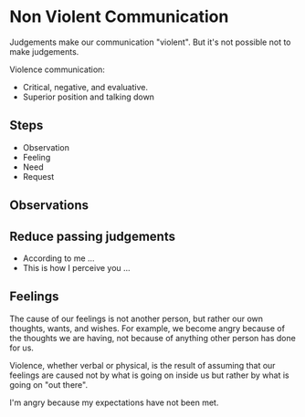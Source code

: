 # Non Violent Communication

Judgements make our communication "violent". But it's not possible not to make judgements.

Violence communication:

- Critical, negative, and evaluative.
- Superior position and talking down

## Steps

- Observation
- Feeling
- Need
- Request

## Observations

## Reduce passing judgements

- According to me ...
- This is how I perceive you ...

## Feelings

The cause of our feelings is not another person, but rather our own thoughts, wants, and wishes. For example, we become
angry because of the thoughts we are having, not because of anything other person has done for us.

Violence, whether verbal or physical, is the result of assuming that our feelings are caused not by what is going on
inside us but rather by what is going on "out there".

I'm angry because my expectations have not been met.